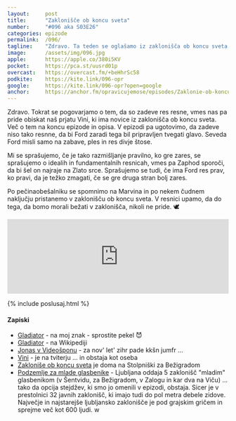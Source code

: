 ```yaml
---
layout: 	post
title:  	"Zaklonišče ob koncu sveta"
number: 	"#096 aka S03E26"
categories:	epizode
permalink:	/096/
tagline: 	"Zdravo. Ta teden se oglašamo iz zaklonišča ob koncu sveta ... in upamo, da nam nikoli ne bo treba tja."
image:		/assets/img/096.jpg
apple:		https://apple.co/380i5KV
pocket:		https://pca.st/uusrd01p
overcast:	https://overcast.fm/+beHhrSc58
podkite:	https://kite.link/096-opr
google:		https://kite.link/096-opr?open=google
anchor:		https://anchor.fm/opravicujemose/episodes/Zaklonie-ob-koncu-sveta-e1gb8q5
---
```


Zdravo. Tokrat se pogovarjamo o tem, da so zadeve res resne, vmes nas pa pride obiskat naš prjatu Vini, ki ima novice iz zaklonišča ob koncu sveta. Več o tem na koncu epizode in opisa. V epizodi pa ugotovimo, da zadeve niso tako resnne, da bi Ford zaradi tega bil pripravljen tvegati glavo. Seveda Ford misli samo na zabave, ples in res divje štose. 

Mi se sprašujemo, če je tako razmišljanje pravilno, ko gre zares, se sprašujemo o idealih in fundamentalnih resnicah, vmes pa Zaphod sporoči, da bi šel on najraje na Zlato srce. Sprašujemo se tudi, če ima Ford res prav, ko pravi, da je težko zmagati, če se gre druga stran bolj zares. 

Po pečinaobešalniku se spomnimo na Marvina in po nekem čudnem naključju pristanemo v zaklonišču ob koncu sveta. V resnici upamo, da do tega, da bomo morali bežati v zaklonišča, nikoli ne pride. 🕊 

<iframe src="https://www.listennotes.com/podcasts/opravičujemo-se-za/zaklonišče-ob-koncu-sveta-dEj-zM1gmfY/embed/" height="170px" width="100%" style="width: 1px; min-width: 100%;" loading="lazy" frameborder="0" scrolling="no"></iframe>

{% include poslusaj.html %}

<!--break-->

#### Zapiski

- [Gladiator](https://www.youtube.com/watch?v=TmegifLcguQ) - na moj znak - sprostite pekel 😈
- [Gladiator](https://en.wikipedia.org/wiki/Gladiator_(2000_film)) - na Wikipediji
- [Jonas v Videošponu](https://www.youtube.com/watch?v=x2T-asiJI4g) - za nov' let' zihr pade kkšn jumfr ...
- [Vini](https://twitter.com/loudandwicked) - je na tviterju ... in obstaja kot oseba
- [Zakloniše ob koncu sveta](https://www.google.com/search?q=Zaklonišče+Stolpniška) je doma na Stolpniški za Bežigradom
- [Podzemlje za mlade glasbenike](https://www.dnevnik.si/1042588543) - Ljubljana oddaja 5 zaklonišč "mladim" glasbenikom (v Šentvidu, za Bežigradom, v Zalogu in kar dva na Viču) ... tako da opcija stejdžev, ki smo jo omenili v epizodi, obstaja. Sicer je v prestolnici 32 javnih zaklonišč, ki imajo tudi do pol metra debele zidove. Največje in najstarejše ljubljansko zaklonišče je pod grajskim gričem in sprejme več kot 600 ljudi. w
